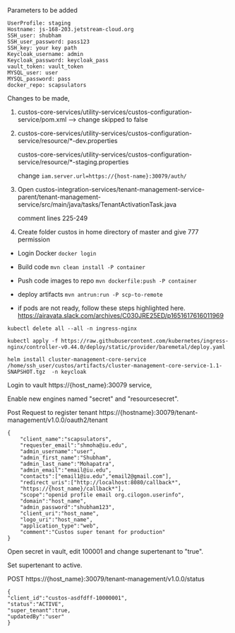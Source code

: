 Parameters to be added

```
UserProfile: staging
Hostname: js-168-203.jetstream-cloud.org
SSH_user: shubham
SSH_user_password: pass123
SSH_key: your key path
Keycloak_username: admin 
Keycloak_password: keycloak_pass
vault_token: vault_token
MYSQL_user: user
MYSQL_password: pass
docker_repo: scapsulators
```

Changes to be made, 

1. custos-core-services/utility-services/custos-configuration-service/pom.xml --> change skipped to false

2. custos-core-services/utility-services/custos-configuration-service/resource/*-dev.properties 

   custos-core-services/utility-services/custos-configuration-service/resource/*-staging.properties 

   change `iam.server.url=https://{host-name}:30079/auth/`

3. Open custos-integration-services/tenant-management-service-parent/tenant-management-service/src/main/java/tasks/TenantActivationTask.java

   comment lines 225-249
   
 4. Create folder custos in home directory of master and give 777 permission

- Login Docker
   `docker login`

-  Build code
    `mvn clean install -P container`

- Push code images to repo
   `mvn dockerfile:push -P container`

-  deploy artifacts
   `mvn antrun:run -P scp-to-remote`
   
- if pods are not ready, follow these steps highlighted here. 
   https://airavata.slack.com/archives/C030JRE25ED/p1651617616011969
   
 `kubectl delete all --all -n ingress-nginx`  
   
 `kubectl apply -f https://raw.githubusercontent.com/kubernetes/ingress-nginx/controller-v0.44.0/deploy/static/provider/baremetal/deploy.yaml`
 
 `helm install cluster-management-core-service /home/ssh_user/custos/artifacts/cluster-management-core-service-1.1-SNAPSHOT.tgz  -n keycloak`
 
 Login to vault  https://{host_name}:30079 service, 
 
 Enable new engines named "secret" and "resourcesecret". 
 
Post Request to register tenant
https://{hostname}:30079/tenant-management/v1.0.0/oauth2/tenant

```
{
    "client_name":"scapsulators",
    "requester_email":"shmoha@iu.edu",
    "admin_username":"user",
    "admin_first_name":"Shubham",
    "admin_last_name":"Mohapatra",
    "admin_email":"email@iu.edu",
    "contacts":["email1@iu.edu","email2@gmail.com"],
    "redirect_uris":["http://localhost:8080/callback*",
    "https://{host_name}/callback*"],
    "scope":"openid profile email org.cilogon.userinfo",
    "domain":"host_name",
    "admin_password":"shubham123",
    "client_uri":"host_name",
    "logo_uri":"host_name",
    "application_type":"web",
    "comment":"Custos super tenant for production"
}
```

Open secret in vault, edit 100001 and change supertenant to "true".

Set supertenant to active. 

POST https://{host_name}:30079/tenant-management/v1.0.0/status

```
{
"client_id":"custos-asdfdff-10000001",
"status":"ACTIVE",
"super_tenant":true,
"updatedBy":"user"
}

```







